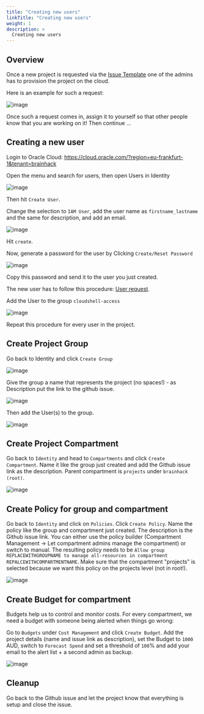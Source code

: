 ```yaml
---
title: "Creating new users"
linkTitle: "Creating new users"
weight: 1
description: >
  Creating new users
---
```


## Overview

Once a new project is requested via the
[Issue Template](https://github.com/brainhackorg/brainhack_cloud/issues/new?assignees=&labels=resource_request&template=request-resource-access.yml)
one of the admins has to provision the project on the cloud.

Here is an example for such a request:

![image](https://user-images.githubusercontent.com/4021595/157339176-d222994f-7d25-484c-99bb-67b354ab1e5a.png)

Once such a request comes in, assign it to yourself so that other people know that you are working on it! Then continue ...

## Creating a new user

Login to Oracle Cloud:
https://cloud.oracle.com/?region=eu-frankfurt-1&tenant=brainhack

Open the menu and search for users, then open Users in Identity

![image](https://user-images.githubusercontent.com/4021595/157339416-1c6f3dcd-3d78-4613-81f1-a955badc3d28.png)

Then hit `Create User`.

Change the selection to `IAM User`, add the user name as `firstname_lastname`
and the same for description, and add an email.

![image](https://user-images.githubusercontent.com/4021595/157339931-96380614-7e14-434d-a9d6-9821c7aa2463.png)

Hit `create`.

Now, generate a password for the user by Clicking `Create/Reset Password`

![image](https://user-images.githubusercontent.com/4021595/157340057-14baf64d-4737-4dae-ad6a-c31694eac9ab.png)

Copy this password and send it to the user you just created.

The new user has to follow this procedure: [User request](./../../docs/request).

Add the User to the group `cloudshell-access`

![image](https://user-images.githubusercontent.com/4021595/157342248-9a63cdf0-c630-42b9-9222-c45e54916a38.png)

Repeat this procedure for every user in the project.

## Create Project Group

Go back to Identity and click `Create Group`

![image](https://user-images.githubusercontent.com/4021595/157341864-5582074f-fa90-48f2-a2a5-deebb1a241dc.png)

Give the group a name that represents the project (no spaces!) - as Description
put the link to the github issue.

![image](https://user-images.githubusercontent.com/4021595/157342047-92280e16-9518-4d04-a3be-796073d16c01.png)

Then add the User(s) to the group.

![image](https://user-images.githubusercontent.com/4021595/157342170-192e1e82-c1f7-46ed-a0f9-ec59bbe8de8e.png)

## Create Project Compartment

Go back to `Identity` and head to `Compartments` and click `Create Compartment`.
Name it like the group just created and add the Github issue link as
the description. Parent compartment is `projects` under `brainhack (root)`.

![image](https://user-images.githubusercontent.com/4021595/157600826-7056e58c-f4a6-4d12-b66f-13b6007b7095.png)


## Create Policy for group and compartment

Go back to `Identity` and click on `Policies`. Click `Create Policy`. Name the
policy like the group and compartment just created. The description is the Github
issue link. You can either use the policy builder (Compartment Management -> Let compartment admins manage the compartment) or switch to manual. The
resulting policy needs to be
`Allow group REPLACEWITHGROUPNAME to manage all-resources in compartment REPALCEWITHCOMPARTMENTNAME`. Make sure that the compartment "projects" is selected because we want this policy on the projects level (not in root!).

![image](https://user-images.githubusercontent.com/4021595/157776607-e88b38db-cae2-4593-8785-50c34e39e479.png)

## Create Budget for compartment

Budgets help us to control and monitor costs. For every compartment, we need a
budget with someone being alerted when things go wrong:

Go to `Budgets` under `Cost Management` and click `Create Budget`. Add the
project details (name and issue link as description), set the Budget to `1000` AUD, switch to `Forecast Spend` and set a threshold of `100`% and add your email to the alert list + a second admin as backup.

![image](https://user-images.githubusercontent.com/4021595/157601668-ee7281f3-8f49-4db9-b20b-deca29e03c19.png)


## Cleanup

Go back to the Github issue and let the project know that everything is setup and close the issue.
